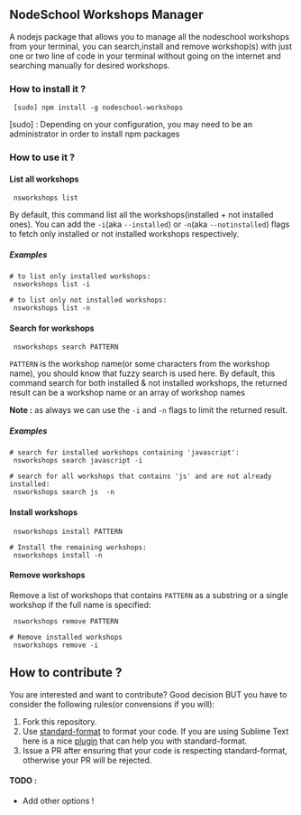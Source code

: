## NodeSchool Workshops Manager
A nodejs package that allows you to manage all the nodeschool workshops from  your terminal,
you can search,install and remove workshop(s) with just one or two line of code in your terminal without going on the internet
and searching manually for desired workshops.

### How to install it ?
```
 [sudo] npm install -g nodeschool-workshops
```

[sudo] : Depending on your configuration, you may need to be an administrator in order to install npm packages

### How to use it ?

#### List all workshops
```
 nsworkshops list
```

By default, this command list all the workshops(installed + not installed ones).
You can add the ``-i``(aka ``--installed``)  or ``-n``(aka ``--notinstalled``) flags to fetch only installed or not installed workshops respectively.
##### Examples

```
# to list only installed workshops:
 nsworkshops list -i  
 ``` 

```
# to list only not installed workshops:
 nsworkshops list -n  
```

#### Search for workshops
```
 nsworkshops search PATTERN
```

``PATTERN`` is the workshop name(or some characters from the workshop name), you should know that fuzzy search is used here.
By default, this command search for both installed & not installed workshops, the returned result can be a workshop name or an array of workshop names

**Note :** as always we can use the `-i` and `-n` flags to limit the returned result.

##### Examples

```
# search for installed workshops containing 'javascript':
 nsworkshops search javascript -i  
```

```
# search for all workshops that contains 'js' and are not already installed:
 nsworkshops search js  -n 
```

#### Install workshops

```
 nsworkshops install PATTERN  
```

```
# Install the remaining workshops:
 nsworkshops install -n 
```


#### Remove workshops

Remove a list of workshops that contains ``PATTERN`` as a substring or a single workshop if the full name is specified:

```
 nsworkshops remove PATTERN
```

```
# Remove installed workshops
 nsworkshops remove -i
```

## How to contribute ?
You are interested and want to contribute? Good decision BUT you have to consider the following rules(or convensions if you will):

1. Fork this repository.
2. Use [standard-format](https://www.npmjs.com/package/standard-format) to format your code. If you are using Sublime Text here is a nice [plugin](https://packagecontrol.io/packages/StandardFormat) that can help you with standard-format.
3. Issue a PR  after ensuring that your code is respecting standard-format, otherwise your PR will be rejected.  


#### TODO :
* Add other options !

